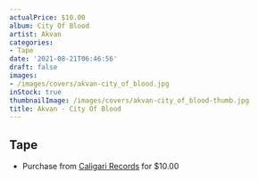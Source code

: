 ```yaml
---
actualPrice: $10.00
album: City Of Blood
artist: Akvan
categories:
- Tape
date: '2021-08-21T06:46:56'
draft: false
images:
- /images/covers/akvan-city_of_blood.jpg
inStock: true
thumbnailImage: /images/covers/akvan-city_of_blood-thumb.jpg
title: Akvan - City Of Blood
---
```


## Tape
* Purchase from [Caligari Records](https://caligarirecords.storenvy.com/products/33255667-akvan-city-of-blood) for $10.00
